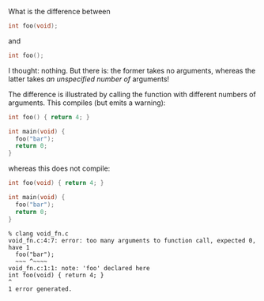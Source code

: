 What is the difference between

```c
int foo(void);
```

and

```c
int foo();
```

I thought: nothing. But there is: the former takes no arguments, whereas the latter takes _an unspecified number of_ arguments!

The difference is illustrated by calling the function with different numbers of arguments. This compiles (but emits a warning):

```c
int foo() { return 4; }

int main(void) {
  foo("bar");
  return 0;
}
```

whereas this does not compile:

```c
int foo(void) { return 4; }

int main(void) {
  foo("bar");
  return 0;
}
```

```
% clang void_fn.c
void_fn.c:4:7: error: too many arguments to function call, expected 0, have 1
  foo("bar");
  ~~~ ^~~~~
void_fn.c:1:1: note: 'foo' declared here
int foo(void) { return 4; }
^
1 error generated.
```
